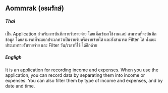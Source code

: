 ## Aommrak (ออมรักษ์)

##### Thai
เป็น Application สำหรับการบันทึกรายรับรายจ่าย โดยเมื่อเข้ามาใช้งานแอป สามารถที่จะบันทึกข้อมูล โดยสามารถที่จะแยกประเภทว่าเป็นรายรับหรือรายจ่ายได้ และยังสามารถ Filter ได้ ทั้งแยะประเภทรายรับรายจ่าย และ Filter วัน/เวลาที่ใช้ ได้อีกด้วย

##### Engligh
It is an application for recording income and expenses. When you use the application, you can record data by separating them into income or expenses. You can also filter them by type of income and expenses, and by date and time.


